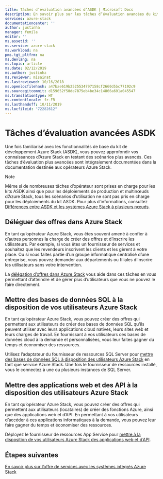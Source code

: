 ```yaml
---
title: Tâches d’évaluation avancées d’ASDK | Microsoft Docs
description: En savoir plus sur les tâches d’évaluation avancées du kit de développement Azure Stack (ASDK).
services: azure-stack
documentationcenter: ''
author: justinha
manager: femila
editor: ''
ms.assetid: ''
ms.service: azure-stack
ms.workload: na
pms.tgt_pltfrm: na
ms.devlang: na
ms.topic: article
ms.date: 02/12/2019
ms.author: justinha
ms.reviewer: misainat
ms.lastreviewed: 10/16/2018
ms.openlocfilehash: a47bae619b2525534797158cf2660d5bc77192c9
ms.sourcegitcommit: d159652f50de7875eb4be34c14866a601a045547
ms.translationtype: HT
ms.contentlocale: fr-FR
ms.lasthandoff: 10/11/2019
ms.locfileid: "72282612"
---
```

# <a name="advanced-asdk-evaluation-tasks"></a>Tâches d’évaluation avancées ASDK
Une fois familiarisé avec les fonctionnalités de base du kit de développement Azure Stack (ASDK), vous pouvez approfondir vos connaissances d’Azure Stack en testant des scénarios plus avancés. Ces tâches d’évaluation plus avancées sont intégralement documentées dans la documentation destinée aux opérateurs Azure Stack.

> [!NOTE]
> Même si de nombreuses tâches d’opérateur sont prises en charge pour les kits ASDK ainsi que pour les déploiements de production et multinœuds d’Azure Stack, tous les scénarios d’utilisation ne sont pas pris en charge pour les déploiements du kit ASDK. Pour plus d’informations, consultez [Différences entre ASDK et les systèmes Azure Stack à plusieurs nœuds](asdk-what-is.md#asdk-and-multi-node-azure-stack-differences).

## <a name="delegate-offers-in-azure-stack"></a>Déléguer des offres dans Azure Stack
En tant qu’opérateur Azure Stack, vous êtes souvent amené à confier à d’autres personnes la charge de créer des offres et d’inscrire les utilisateurs. Par exemple, si vous êtes un fournisseur de services et souhaitez que les revendeurs inscrivent les clients et les gèrent à votre place. Ou si vous faites partie d’un groupe informatique centralisé d’une entreprise, vous pouvez demander aux départements ou filiales d’inscrire les utilisateurs sans votre intervention.

La [délégation d’offres dans Azure Stack](../operator/azure-stack-delegated-provider.md) vous aide dans ces tâches en vous permettant d’atteindre et de gérer plus d’utilisateurs que vous ne pouvez le faire directement.

## <a name="make-sql-databases-available-to-your-azure-stack-users"></a>Mettre des bases de données SQL à la disposition de vos utilisateurs Azure Stack
En tant qu’opérateur Azure Stack, vous pouvez créer des offres qui permettent aux utilisateurs de créer des bases de données SQL qu’ils peuvent utiliser avec leurs applications cloud natives, leurs sites web et leurs charges de travail. En fournissant à vos utilisateurs ces bases de données cloud à la demande et personnalisées, vous leur faites gagner du temps et économiser des ressources.

Utilisez l’adaptateur du fournisseur de ressources SQL Server pour [mettre des bases de données SQL à disposition des utilisateurs Azure Stack](../operator/azure-stack-tutorial-sql-server.md) en tant que service Azure Stack. Une fois le fournisseur de ressources installé, vous le connectez à une ou plusieurs instances de SQL Server.

## <a name="make-web-and-api-apps-available-to-your-azure-stack-users"></a>Mettre des applications web et des API à la disposition des utilisateurs Azure Stack
En tant qu’opérateur Azure Stack, vous pouvez créer des offres qui permettent aux utilisateurs (locataires) de créer des fonctions Azure, ainsi que des applications web et d’API. En permettant à vos utilisateurs d’accéder à ces applications informatiques à la demande, vous pouvez leur faire gagner du temps et économiser des ressources.

Déployez le fournisseur de ressources App Service pour [mettre à la disposition de vos utilisateurs Azure Stack des applications web et d’API](../operator/azure-stack-tutorial-app-service.md).

## <a name="next-steps"></a>Étapes suivantes

[En savoir plus sur l’offre de services avec les systèmes intégrés Azure Stack](../operator/service-plan-offer-subscription-overview.md)
